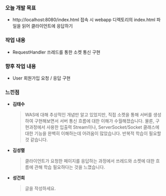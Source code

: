 ### 오늘 개발 목표
* http://localhost:8080/index.html 접속 시 webapp 디렉토리의 index.html 파일을 읽어 클라이언트에 응답하기

### 작업 내용
* RequestHandler 쓰레드를 통한 소켓 통신 구현

### 향후 작업 내용
* User 회원가입 요청 / 응답 구현

### 느낀점

* **김태수**

    > WAS에 대해 추상적인 개념만 알고 있었지만, 직접 소켓을 통해 서버를 생성하여 구현해보면서 서버 통신 흐름에 대한 이해가
    수월해졌습니다. 물론, 구현과정에서 사용한 입출력 Stream이나, ServerSocket/Socket 클래스에 대한 기능을 완벽히 이해하는데 어려움이
    많았습니다. 반복적 학습이 필요할 것 같습니다.



* **김성렬**

    >  클라이언트가 요청한 페이지를 응답하는 과정에서 쓰레드와 소켓에 대한 흐름에 관해 학습 필요하다는 것을 느꼈습니다.
             



* **성건희**
   
    > 글을 작성하세요.

